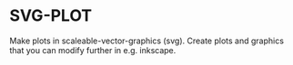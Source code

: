 SVG-PLOT
========

Make plots in scaleable-vector-graphics (svg).
Create plots and graphics that you can modify further in e.g. inkscape.
